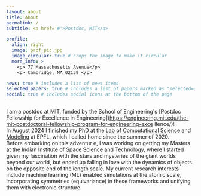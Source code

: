 ```yaml
---
layout: about
title: About
permalink: /
subtitle: <a href='#'>Postdoc, MIT</a> 

profile:
  align: right
  image: prof_pic.jpg
  image_circular: true # crops the image to make it circular
  more_info: >
    <p> 77 Massachusetts Avenue</p>
    <p> Cambridge, MA 02139 </p>

news: true # includes a list of news items
selected_papers: true # includes a list of papers marked as "selected={true}"
social: true # includes social icons at the bottom of the page
---
```


I am a postdoc at MIT, funded by the School of Engineering's [Postdoc Fellowship for Excellence in Engineering](https://engineering.mit.edu/the-mit-postdoctoral-fellowship-program-for-engineering-exce
llence/)! <br>
In August 2024 I finished my PhD at the [Lab of Computational Science and Modeling](https://cosmo.epfl.ch) at EPFL, which I called home since the summer of 2020. <br> Before embarking on this adventur
e, I was working on getting my Masters at the Indian Institute of Space Science and Technology, where I started given my fascination with the stars and mysteries of the giant worlds beyond our world,
but ended up falling in love with the dynamics of objects on the opposite end of the length scale. My current research interests include machine learning (ML) enabled simulations at the atomic scale,
incorporating symmetries (equivariance) in these frameworks and unifying them with electronic structure.

